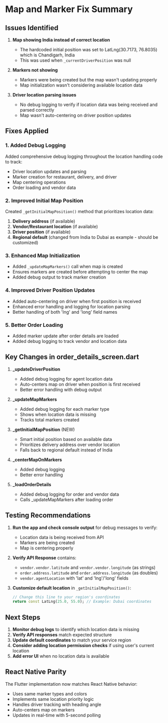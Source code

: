 # Map and Marker Fix Summary

## Issues Identified

1. **Map showing India instead of correct location**
   - The hardcoded initial position was set to LatLng(30.7173, 76.8035) which is Chandigarh, India
   - This was used when `_currentDriverPosition` was null

2. **Markers not showing**
   - Markers were being created but the map wasn't updating properly
   - Map initialization wasn't considering available location data

3. **Driver location parsing issues**
   - No debug logging to verify if location data was being received and parsed correctly
   - Map wasn't auto-centering on driver position updates

## Fixes Applied

### 1. Added Debug Logging
Added comprehensive debug logging throughout the location handling code to track:
- Driver location updates and parsing
- Marker creation for restaurant, delivery, and driver
- Map centering operations
- Order loading and vendor data

### 2. Improved Initial Map Position
Created `_getInitialMapPosition()` method that prioritizes location data:
1. **Delivery address** (if available)
2. **Vendor/Restaurant location** (if available)
3. **Driver position** (if available)
4. **Regional default** (changed from India to Dubai as example - should be customized)

### 3. Enhanced Map Initialization
- Added `_updateMapMarkers()` call when map is created
- Ensures markers are created before attempting to center the map
- Added debug output to track marker creation

### 4. Improved Driver Position Updates
- Added auto-centering on driver when first position is received
- Enhanced error handling and logging for location parsing
- Better handling of both 'lng' and 'long' field names

### 5. Better Order Loading
- Added marker update after order details are loaded
- Added debug logging to track vendor and location data

## Key Changes in order_details_screen.dart

1. **_updateDriverPosition**
   - Added debug logging for agent location data
   - Auto-centers map on driver when position is first received
   - Better error handling with debug output

2. **_updateMapMarkers**
   - Added debug logging for each marker type
   - Shows when location data is missing
   - Tracks total markers created

3. **_getInitialMapPosition** (NEW)
   - Smart initial position based on available data
   - Prioritizes delivery address over vendor location
   - Falls back to regional default instead of India

4. **_centerMapOnMarkers**
   - Added debug logging
   - Better error handling

5. **_loadOrderDetails**
   - Added debug logging for order and vendor data
   - Calls _updateMapMarkers after loading order

## Testing Recommendations

1. **Run the app and check console output** for debug messages to verify:
   - Location data is being received from API
   - Markers are being created
   - Map is centering properly

2. **Verify API Response** contains:
   - `vendor.vendor.latitude` and `vendor.vendor.longitude` (as strings)
   - `order.address.latitude` and `order.address.longitude` (as doubles)
   - `vendor.agentLocation` with 'lat' and 'lng'/'long' fields

3. **Customize default location** in `_getInitialMapPosition()`:
   ```dart
   // Change this line to your region's coordinates
   return const LatLng(25.0, 55.0); // Example: Dubai coordinates
   ```

## Next Steps

1. **Monitor debug logs** to identify which location data is missing
2. **Verify API responses** match expected structure
3. **Update default coordinates** to match your service region
4. **Consider adding location permission checks** if using user's current location
5. **Add error UI** when no location data is available

## React Native Parity

The Flutter implementation now matches React Native behavior:
- Uses same marker types and colors
- Implements same location priority logic
- Handles driver tracking with heading angle
- Auto-centers map on markers
- Updates in real-time with 5-second polling